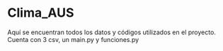 # Clima_AUS
Aquí se encuentran todos los datos y códigos utilizados en el proyecto. Cuenta con 3 csv, un main.py y funciones.py
